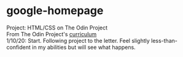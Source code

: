 # google-homepage
Project: HTML/CSS on The Odin Project<br>
From The Odin Project's [curriculum](http://www.theodinproject.com/courses/web-development-101/lessons/html-css)<br>
1/10/20: Start. Following project to the letter. Feel slightly less-than-confident in my abilities but will see what happens.